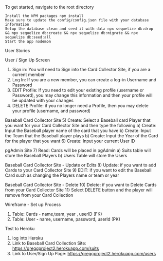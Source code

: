 
To get started, navigate to the root directory

    Install the NPM packages npm install
    Make sure to update the config/config.json file with your database information
    Setup the database clean and seed it with data npx sequelize db:drop && npx sequelize db:create && npx sequelize db:migrate && npx sequelize db:seed:all
    Start the app nodemon


User Stories

User / Sign Up Screen 
1)	Sign in:  You will need to Sign into the Card Collector Site, if you are a current member 
2)	Log In:  If you are a new member, you can create a log-in Username and Password
3)  EDIT Profile:  If you need to edit your existing profile (username or Password), you may change this information and then your profile will be updated with your changes
4) DELETE Profile:  if you no longer need a Profile, then you may delete your profile (username, and password)

Baseball Card Collector Site
5)	Create: Select a Baseball card Player that you want for your Card Collector Site and then type the following
    a)  Create: Input the Baseball player name of the card that you have 
    b)  Create: Input the Team that the Baseball player plays
    b)  Create: Input the Year of the Card for the player that you want
6) Create: Input your current User ID  

pgAdmin Site 
7) Read: Cards will be placed in pgAdmin
    a) Suits table will store the Baseball Players
    b) Users Table will store the Users 

Baseball Card Collector Site  - Update or Edits
8)	Update:  if you want to add Cards to your Card Collector Site
9)  EDIT:  if you want to edit the Baseball Card such as changing the Players name or team or year

Baseball Card Collector Site  - Delete 
10)	Delete: if you want to Delete Cards from your Card Collector Site
11) Select DELETE button and the player will remove from your Card Collection 

Wireframe - Set up Process 

1) Table: Cards - name,team, year , userID (FK) 
2) Table: User - name, username, password, userId (PK)

Test to Heroku 
1) log into Heroku 
2) Link to Baseball Card Collection Site:  https://greggproject2.herokuapp.com/suits
3) Link to User/Sign Up Page: https://greggproject2.herokuapp.com/users
